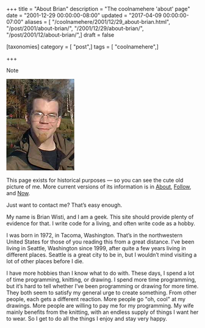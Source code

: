 +++
title = "About Brian"
description = "The coolnamehere 'about' page"
date = "2001-12-29 00:00:00-08:00"
updated = "2017-04-09 00:00:00-07:00"
aliases = [ "/coolnamehere/2001/12/29_about-brian.html", "/post/2001/about-brian/", "/2001/12/29/about-brian/", "/post/2001/12/about-brian/",]
draft = false

[taxonomies]
category = [ "post",]
tags = [ "coolnamehere",]

+++

<aside class="admonition note">
<p class="admonition-title">Note</p>

![Photo of Brian](brian-greenlake.jpg)

This page exists for historical purposes — so you can see the cute old
picture of me. More current versions of its information is in
[About](/about/), [Follow](/follow/), and [Now](/now/).

</aside>

Just want to contact me? That’s easy enough.

My name is Brian Wisti, and I am a geek. This site should provide plenty
of evidence for that. I write code for a living, and often write code as
a hobby.

I was born in 1972, in Tacoma, Washington. That’s in the northwestern
United States for those of you reading this from a great distance. I’ve
been living in Seattle, Washington since 1999, after quite a few years
living in different places. Seattle is a great city to be in, but I
wouldn’t mind visiting a lot of other places before I die.

I have more hobbies than I know what to do with. These days, I spend a
lot of time programming, knitting, or drawing. I spend more time
programming, but it’s hard to tell whether I’ve been programming or
drawing for more time. They both seem to satisfy my general urge to
create something. From other people, each gets a different reaction.
More people go "oh, cool" at my drawings. More people are willing to pay
me for my programming. My wife mainly benefits from the knitting, with
an endless supply of things I want her to wear. So I get to do all the
things I enjoy and stay very happy.